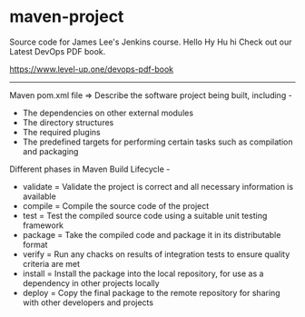 # maven-project
Source code for James Lee's Jenkins course.
Hello
Hy
Hu
hi
Check out our Latest DevOps PDF book.

https://www.level-up.one/devops-pdf-book

-----------------------------------------------

Maven pom.xml file =>
Describe the software project being built, including -
- The dependencies on other external modules
- The directory structures
- The required plugins
- The predefined targets for performing certain tasks such as compilation and packaging

Different phases in Maven Build Lifecycle -
- validate = Validate the project is correct and all necessary information is available
- compile = Compile the source code of the project
- test = Test the compiled source code using a suitable unit testing framework
- package = Take the compiled code and package it in its distributable format
- verify = Run any chacks on results of integration tests to ensure quality criteria are met
- install = Install the package into the local repository, for use as a dependency in other projects locally
- deploy = Copy the final package to the remote repository for sharing with other developers and projects
